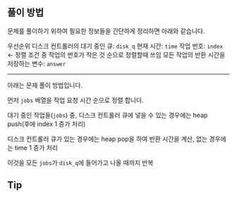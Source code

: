 ## 풀이 방법

문제를 풀이하기 위하여 필요한 정보들을 간단하게 정리하면 아래와 같습니다.

우선순위 디스크 컨트롤러의 대기 중인 큐: `disk_q`
현재 시간: `time`
작업 번호: `index` <- 정렬 조건 중 작업의 번호가 작은 것 순으로 정렬할때 쓰임
모든 작업의 반환 시간을 저장하는 변수: `answer`

---
아래는 문제 풀이 방법입니다.

먼저 `jobs` 배열을 작업 요청 시간 순으로 정렬 합니다.

대기 중인 작업들(`jobs`) 중, 디스크 컨트롤러 큐에 넣을 수 있는 경우에는 heap push(후에 index 1 증가 처리)

디스크 컨트롤러 큐가 있는 경우에는 heap pop을 하여 반환 시간을 계산, 없는 경우에는 time 1 증가 처리

이것을 모든 `jobs`가 `disk_q`에 들어가고 나올 때까지 반복 

## Tip